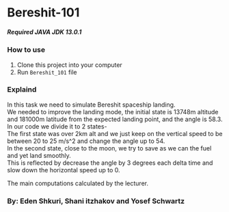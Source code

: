 # Bereshit-101


##### Required JAVA JDK 13.0.1

### How to use
1. Clone this project into your computer
2. Run `Bereshit_101` file

### Explaind
In this task we need to simulate Bereshit spaceship landing.<br />
We needed to improve the landing mode, the initial state is 13748m altitude and 181000m latitude from the expected landing point, and the angle is 58.3.<br />
In our code we divide it to 2 states-<br />
The first state was over 2km alt and we just keep on the vertical speed to be between 20 to 25 m/s^2 and change the angle up to 54.<br />
In the second state, close to the moon, we try to save as we can the fuel and yet land smoothly.<br />
This is reflected by decrease the angle by 3 degrees each delta time and slow down the horizontal speed up to 0.<br />

The main computations calculated by the lecturer.<br />

### By: Eden Shkuri, Shani itzhakov and Yosef Schwartz
